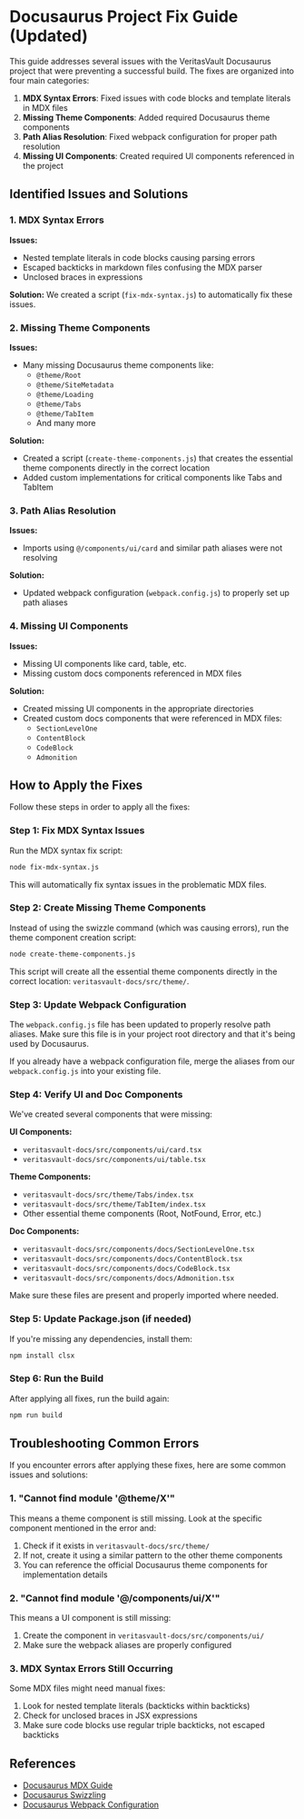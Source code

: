 # Docusaurus Project Fix Guide (Updated)

This guide addresses several issues with the VeritasVault Docusaurus project that were preventing a successful build. The fixes are organized into four main categories:

1. **MDX Syntax Errors**: Fixed issues with code blocks and template literals in MDX files
2. **Missing Theme Components**: Added required Docusaurus theme components
3. **Path Alias Resolution**: Fixed webpack configuration for proper path resolution
4. **Missing UI Components**: Created required UI components referenced in the project

## Identified Issues and Solutions

### 1. MDX Syntax Errors

**Issues:**
- Nested template literals in code blocks causing parsing errors
- Escaped backticks in markdown files confusing the MDX parser
- Unclosed braces in expressions

**Solution:**
We created a script (`fix-mdx-syntax.js`) to automatically fix these issues.

### 2. Missing Theme Components

**Issues:**
- Many missing Docusaurus theme components like:
  - `@theme/Root`
  - `@theme/SiteMetadata`
  - `@theme/Loading`
  - `@theme/Tabs`
  - `@theme/TabItem`
  - And many more

**Solution:**
- Created a script (`create-theme-components.js`) that creates the essential theme components directly in the correct location
- Added custom implementations for critical components like Tabs and TabItem

### 3. Path Alias Resolution

**Issues:**
- Imports using `@/components/ui/card` and similar path aliases were not resolving

**Solution:**
- Updated webpack configuration (`webpack.config.js`) to properly set up path aliases

### 4. Missing UI Components

**Issues:**
- Missing UI components like card, table, etc.
- Missing custom docs components referenced in MDX files

**Solution:**
- Created missing UI components in the appropriate directories
- Created custom docs components that were referenced in MDX files:
  - `SectionLevelOne`
  - `ContentBlock`
  - `CodeBlock`
  - `Admonition`

## How to Apply the Fixes

Follow these steps in order to apply all the fixes:

### Step 1: Fix MDX Syntax Issues

Run the MDX syntax fix script:

```bash
node fix-mdx-syntax.js
```

This will automatically fix syntax issues in the problematic MDX files.

### Step 2: Create Missing Theme Components

Instead of using the swizzle command (which was causing errors), run the theme component creation script:

```bash
node create-theme-components.js
```

This script will create all the essential theme components directly in the correct location: `veritasvault-docs/src/theme/`.

### Step 3: Update Webpack Configuration

The `webpack.config.js` file has been updated to properly resolve path aliases. Make sure this file is in your project root directory and that it's being used by Docusaurus.

If you already have a webpack configuration file, merge the aliases from our `webpack.config.js` into your existing file.

### Step 4: Verify UI and Doc Components

We've created several components that were missing:

**UI Components:**
- `veritasvault-docs/src/components/ui/card.tsx`
- `veritasvault-docs/src/components/ui/table.tsx`

**Theme Components:**
- `veritasvault-docs/src/theme/Tabs/index.tsx`
- `veritasvault-docs/src/theme/TabItem/index.tsx`
- Other essential theme components (Root, NotFound, Error, etc.)

**Doc Components:**
- `veritasvault-docs/src/components/docs/SectionLevelOne.tsx`
- `veritasvault-docs/src/components/docs/ContentBlock.tsx`
- `veritasvault-docs/src/components/docs/CodeBlock.tsx`
- `veritasvault-docs/src/components/docs/Admonition.tsx`

Make sure these files are present and properly imported where needed.

### Step 5: Update Package.json (if needed)

If you're missing any dependencies, install them:

```bash
npm install clsx
```

### Step 6: Run the Build

After applying all fixes, run the build again:

```bash
npm run build
```

## Troubleshooting Common Errors

If you encounter errors after applying these fixes, here are some common issues and solutions:

### 1. "Cannot find module '@theme/X'"

This means a theme component is still missing. Look at the specific component mentioned in the error and:

1. Check if it exists in `veritasvault-docs/src/theme/`
2. If not, create it using a similar pattern to the other theme components
3. You can reference the official Docusaurus theme components for implementation details

### 2. "Cannot find module '@/components/ui/X'"

This means a UI component is still missing:

1. Create the component in `veritasvault-docs/src/components/ui/`
2. Make sure the webpack aliases are properly configured

### 3. MDX Syntax Errors Still Occurring

Some MDX files might need manual fixes:

1. Look for nested template literals (backticks within backticks)
2. Check for unclosed braces in JSX expressions
3. Make sure code blocks use regular triple backticks, not escaped backticks

## References

- [Docusaurus MDX Guide](https://docusaurus.io/docs/markdown-features/react)
- [Docusaurus Swizzling](https://docusaurus.io/docs/swizzling)
- [Docusaurus Webpack Configuration](https://docusaurus.io/docs/api/plugin-methods/lifecycle-apis#configurewebpack)
